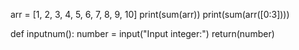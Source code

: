 arr = [1, 2, 3, 4, 5, 6, 7, 8, 9, 10]
print(sum(arr))
print(sum(arr([0:3])))

def inputnum():
number = input("Input integer:")
return(number)